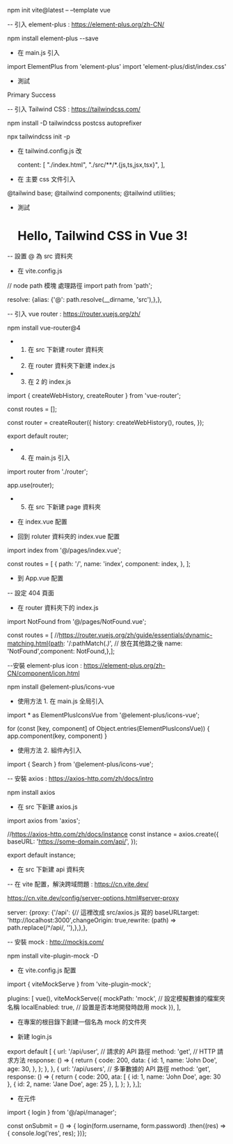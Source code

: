 npm init vite@latest <project-name> – –template vue

-- 引入 element-plus : https://element-plus.org/zh-CN/

npm install element-plus --save

- 在 main.js 引入

import ElementPlus from 'element-plus'
import 'element-plus/dist/index.css'

- 測試

<el-button type="primary">Primary</el-button>
<el-button type="success">Success</el-button>

-- 引入 Tailwind CSS : https://tailwindcss.com/

npm install -D tailwindcss postcss autoprefixer

npx tailwindcss init -p

- 在 tailwind.config.js 改

  content: [ "./index.html", "./src/**/*.{js,ts,jsx,tsx}", ],

- 在 主要 css 文件引入

@tailwind base;
@tailwind components;
@tailwind utilities;

- 測試

  <div class="text-center p-4 bg-blue-500 text-white">
    <h1 class="text-2xl font-bold">Hello, Tailwind CSS in Vue 3!</h1>
  </div>

-- 設置 @ 為 src 資料夾

- 在 vite.config.js

// node path 模塊 處理路徑
import path from 'path';

resolve: {alias: {'@': path.resolve(\_\_dirname, 'src'),},},

-- 引入 vue router : https://router.vuejs.org/zh/

npm install vue-router@4

- 1. 在 src 下新建 router 資料夾

- 2. 在 router 資料夾下新建 index.js

- 3. 在 2 的 index.js

import { createWebHistory, createRouter } from 'vue-router';

const routes = [];

const router = createRouter({
history: createWebHistory(),
routes,
});

export default router;

- 4. 在 main.js 引入

import router from './router';

app.use(router);

- 5.  在 src 下新建 page 資料夾

- 在 index.vue 配置

<template>
  <div>home</div>
</template>

- 回到 roluter 資料夾的 index.vue 配置

import index from '@/pages/index.vue';

const routes = [
{
path: '/',
name: 'index',
component: index,
},
];

- 到 App.vue 配置

<template>
  <router-view></router-view>
</template>

-- 設定 404 頁面

- 在 router 資料夾下的 index.js

import NotFound from '@/pages/NotFound.vue';

const routes = [ //https://router.vuejs.org/zh/guide/essentials/dynamic-matching.html{path: '/:pathMatch(.*)*', // 放在其他路之後 name: 'NotFound',component: NotFound,},];

--安裝 element-plus icon : https://element-plus.org/zh-CN/component/icon.html

npm install @element-plus/icons-vue

- 使用方法 1. 在 main.js 全局引入

import \* as ElementPlusIconsVue from '@element-plus/icons-vue';

for (const [key, component] of Object.entries(ElementPlusIconsVue)) {
app.component(key, component)
}

- 使用方法 2. 組件內引入

import { Search } from '@element-plus/icons-vue';

<el-input v-model="form.username" placeholder="請輸入帳號">
  <template #prefix>
    <el-icon class="el-input__icon"><search /></el-icon>
  </template>
</el-input>

-- 安裝 axios : https://axios-http.com/zh/docs/intro

npm install axios

- 在 src 下新建 axios.js

import axios from 'axios';

//https://axios-http.com/zh/docs/instance
const instance = axios.create({
baseURL: 'https://some-domain.com/api/',
});

export default instance;

- 在 src 下新建 api 資料夾

-- 在 vite 配置，解決跨域問題 : https://cn.vite.dev/

https://cn.vite.dev/config/server-options.html#server-proxy

server: {proxy: {'/api': {// 這裡改成 src/axios.js 寫的 baseURLtarget: 'http://localhost:3000',changeOrigin: true,rewrite: (path) => path.replace(/^\/api/, ''),},},},

-- 安裝 mock : http://mockjs.com/

npm install vite-plugin-mock -D

- 在 vite.config.js 配置

import { viteMockServe } from 'vite-plugin-mock';

plugins: [ vue(), viteMockServe({ mockPath: 'mock', // 設定模擬數據的檔案夾名稱 localEnabled: true, // 設置是否本地開發時啟用 mock }), ],

- 在專案的根目錄下創建一個名為 mock 的文件夾

- 新建 login.js

export default [ { url: '/api/user', // 請求的 API 路徑 method: 'get', // HTTP 請求方法 response: () => { return { code: 200, data: { id: 1, name: 'John Doe', age: 30, }, }; }, }, { url: '/api/users', // 多筆數據的 API 路徑 method: 'get', response: () => { return { code: 200, ata: [ { id: 1, name: 'John Doe', age: 30 }, { id: 2, name: 'Jane Doe', age: 25 }, ], }; }, },];

- 在元件

import { login } from '@/api/manager';

const onSubmit = () => { login(form.username, form.password) .then((res) => { console.log('res', res); })};
